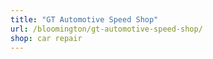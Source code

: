 ```yaml
---
title: "GT Automotive Speed Shop"
url: /bloomington/gt-automotive-speed-shop/
shop: car repair
---
```

